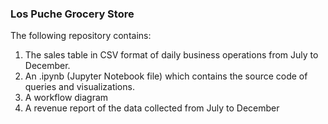 ### Los Puche Grocery Store
The following repository contains: 
1) The sales table in CSV format of daily business operations from July to December. 
3) An .ipynb (Jupyter Notebook file) which contains the source code of queries and visualizations. 
4) A workflow diagram
5) A revenue report of the data collected from July to December
